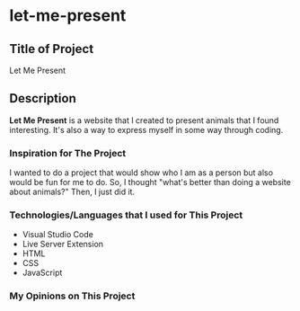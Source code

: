 # let-me-present

## Title of Project
Let Me Present

## Description
**Let Me Present** is a website that I created to present animals that I found interesting. It's also a way to express myself in some way through coding.

### Inspiration for The Project
I wanted to do a project that would show who I am as a person but also would be fun for me to do. So, I thought "what's better than doing a website about animals?" Then, I just did it.

### Technologies/Languages that I used for This Project
- Visual Studio Code
- Live Server Extension
- HTML
- CSS
- JavaScript

### My Opinions on This Project
